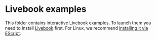 # Livebook examples 

This folder contains interactive Livebook examples. To launch them you need to install [Livebook](https://livebook.dev) first. For Linux, we recommend [installing it via EScript](https://github.com/livebook-dev/livebook?tab=readme-ov-file#escript).
